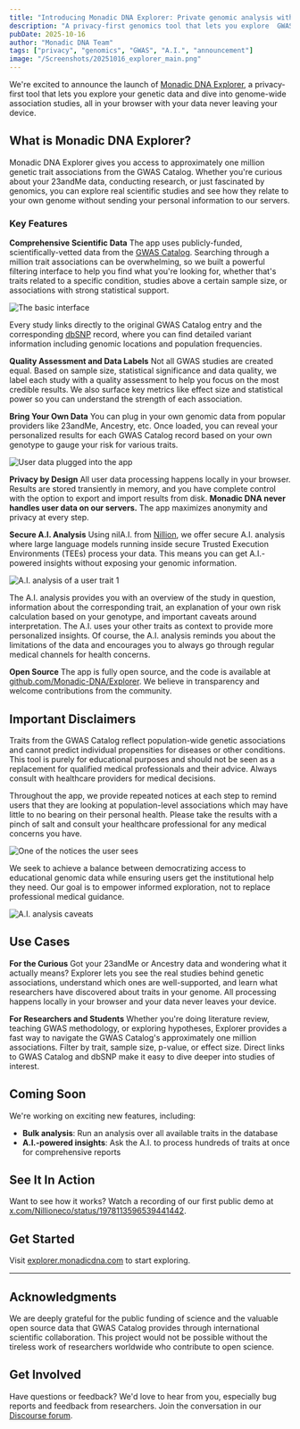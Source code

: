```yaml
---
title: "Introducing Monadic DNA Explorer: Private genomic analysis with secure A.I."
description: "A privacy-first genomics tool that lets you explore  GWAS Catalog data and analyze your genetic information entirely in your browser, with optional secure A.I. analysis."
pubDate: 2025-10-16
author: "Monadic DNA Team"
tags: ["privacy", "genomics", "GWAS", "A.I.", "announcement"]
image: "/Screenshots/20251016_explorer_main.png"
---
```


We're excited to announce the launch of [Monadic DNA Explorer](https://explorer.monadicdna.com/), a privacy-first tool that lets you explore your genetic data and dive into genome-wide association studies, all in your browser with your data never leaving your device.

## What is Monadic DNA Explorer?

Monadic DNA Explorer gives you access to approximately one million genetic trait associations from the GWAS Catalog. Whether you're curious about your 23andMe data, conducting research, or just fascinated by genomics, you can explore real scientific studies and see how they relate to your own genome without sending your personal information to our servers.

### Key Features

**Comprehensive Scientific Data**
The app uses publicly-funded, scientifically-vetted data from the [GWAS Catalog](https://www.ebi.ac.uk/gwas/). Searching through a million trait associations can be overwhelming, so we built a powerful filtering interface to help you find what you're looking for, whether that's traits related to a specific condition, studies above a certain sample size, or associations with strong statistical support.

![The basic interface](/Screenshots/20251016_explorer_main.png)

Every study links directly to the original GWAS Catalog entry and the corresponding [dbSNP](https://www.ncbi.nlm.nih.gov/snp/) record, where you can find detailed variant information including genomic locations and population frequencies.

**Quality Assessment and Data Labels**
Not all GWAS studies are created equal. Based on sample size, statistical significance and data quality, we label each study with a quality assessment to help you focus on the most credible results. We also surface key metrics like effect size and statistical power so you can understand the strength of each association.

**Bring Your Own Data**
You can plug in your own genomic data from popular providers like 23andMe, Ancestry, etc. Once loaded, you can reveal your personalized results for each GWAS Catalog record based on your own genotype to gauge your risk for various traits.

![User data plugged into the app](/Screenshots/20251016_explorer_user_data.png)

**Privacy by Design**
All user data processing happens locally in your browser. Results are stored transiently in memory, and you have complete control with the option to export and import results from disk. **Monadic DNA never handles user data on our servers.** The app maximizes anonymity and privacy at every step.

**Secure A.I. Analysis**
Using nilA.I. from [Nillion](https://nillion.com/), we offer secure A.I. analysis where large language models running inside secure Trusted Execution Environments (TEEs) process your data. This means you can get A.I.-powered insights without exposing your genomic information.

![A.I. analysis of a user trait 1](/Screenshots/20251016_explorer_ai_analysis.png)

The A.I. analysis provides you with an overview of the study in question, information about the corresponding trait, an explanation of your own risk calculation based on your genotype, and important caveats around interpretation. The A.I. uses your other traits as context to provide more personalized insights. Of course, the A.I. analysis reminds you about the limitations of the data and encourages you to always go through regular medical channels for health concerns.

**Open Source**
The app is fully open source, and the code is available at [github.com/Monadic-DNA/Explorer](https://github.com/Monadic-DNA/Explorer). We believe in transparency and welcome contributions from the community.

## Important Disclaimers

Traits from the GWAS Catalog reflect population-wide genetic associations and cannot predict individual propensities for diseases or other conditions. This tool is purely for educational purposes and should not be seen as a replacement for qualified medical professionals and their advice. Always consult with healthcare providers for medical decisions.

Throughout the app, we provide repeated notices at each step to remind users that they are looking at population-level associations which may have little to no bearing on their personal health. Please take the results with a pinch of salt and consult your healthcare professional for any medical concerns you have.

![One of the notices the user sees](/Screenshots/20251016_explorer_caveats.png)

We seek to achieve a balance between democratizing access to educational genomic data while ensuring users get the institutional help they need. Our goal is to empower informed exploration, not to replace professional medical guidance.

![A.I. analysis caveats](/Screenshots/20251016_explorer_ai_analysis_disclaimer.png)

## Use Cases

**For the Curious**
Got your 23andMe or Ancestry data and wondering what it actually means? Explorer lets you see the real studies behind genetic associations, understand which ones are well-supported, and learn what researchers have discovered about traits in your genome. All processing happens locally in your browser and your data never leaves your device.

**For Researchers and Students**
Whether you're doing literature review, teaching GWAS methodology, or exploring hypotheses, Explorer provides a fast way to navigate the GWAS Catalog's approximately one million associations. Filter by trait, sample size, p-value, or effect size. Direct links to GWAS Catalog and dbSNP make it easy to dive deeper into studies of interest.

## Coming Soon

We're working on exciting new features, including:
- **Bulk analysis**: Run an analysis over all available traits in the database
- **A.I.-powered insights**: Ask the A.I. to process hundreds of traits at once for comprehensive reports

## See It In Action

Want to see how it works? Watch a recording of our first public demo at [x.com/Nillioneco/status/1978113596539441442](https://x.com/Nillioneco/status/1978113596539441442).

## Get Started

Visit [explorer.monadicdna.com](https://explorer.monadicdna.com/) to start exploring.

---

## Acknowledgments

We are deeply grateful for the public funding of science and the valuable open source data that GWAS Catalog provides through international scientific collaboration. This project would not be possible without the tireless work of researchers worldwide who contribute to open science.

## Get Involved

Have questions or feedback? We'd love to hear from you, especially bug reports and feedback from researchers. Join the conversation in our [Discourse forum](https://recherche.discourse.group/c/public/monadic-dna/30).
